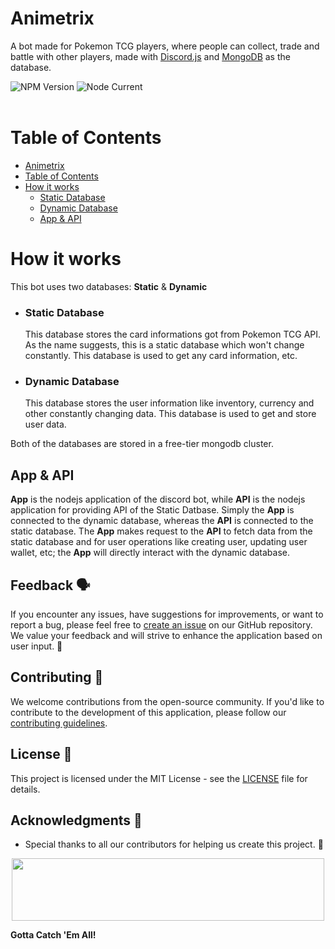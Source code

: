 # Animetrix

A bot made for Pokemon TCG players, where people can collect, trade and battle with other players, made with [Discord.js](https://discord.js.org/)
and [MongoDB](https://www.mongodb.co) as the database.

<div align="left">
  <img alt="NPM Version" src="https://img.shields.io/npm/v/discord.js">
  <img alt="Node Current" src="https://img.shields.io/node/v/discord.js">
</div>

<br>

# Table of Contents
- [Animetrix](#animetrix)
- [Table of Contents](#table-of-contents)
- [How it works](#how-it-works)
  - [Static Database](#static-database) 
  - [Dynamic Database](#dynamic-database)
  - [App & API](#app--api)

# How it works

This bot uses two databases: **Static** & **Dynamic**

- ### Static Database
    This database stores the card informations got from Pokemon TCG API. As the name suggests, this is a static database which won't change constantly. This database is used to get any card information, etc. 

- ### Dynamic Database
    This database stores the user information like inventory, currency and other constantly changing data. This database is used to get and store user data. 

Both of the databases are stored in a free-tier mongodb cluster. 

## App & API

**App** is the nodejs application of the discord bot, while **API** is the nodejs application for providing API of the Static Datbase. Simply the **App** is connected to the dynamic database, whereas the **API** is connected to the static database. The **App** makes request to the **API** to fetch data from the static database and for user operations like creating user, updating user wallet, etc; the **App** will directly interact with the dynamic database. 

## Feedback 🗣️
If you encounter any issues, have suggestions for improvements, or want to report a bug, please feel free to [create an issue](https://github.com/StarReach/Animetrix/issues) on our GitHub repository. We value your feedback and will strive to enhance the application based on user input. 🤝

## Contributing 🤝
We welcome contributions from the open-source community. If you'd like to contribute to the development of this application, please follow our [contributing guidelines](CONTRIBUTING.md).

## License 📜
This project is licensed under the MIT License - see the [LICENSE](LICENSE) file for details.

## Acknowledgments 🙏
- Special thanks to all our contributors for helping us create this project. 🌟
<p align="center">
  <img src="https://contributors-img.web.app/image?repo=StarReach/Animetrix" width=500 height=100/>

**Gotta Catch 'Em All!** 